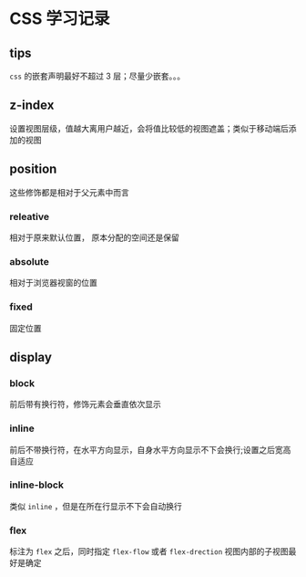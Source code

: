 # CSS 学习记录

## tips

`css` 的嵌套声明最好不超过 3 层；尽量少嵌套。。。

## z-index

设置视图层级，值越大离用户越近，会将值比较低的视图遮盖；类似于移动端后添加的视图

## position

这些修饰都是相对于父元素中而言

### releative

相对于原来默认位置， 原本分配的空间还是保留

### absolute

相对于浏览器视窗的位置

### fixed

固定位置

## display

### block

前后带有换行符，修饰元素会垂直依次显示

### inline

前后不带换行符，在水平方向显示，自身水平方向显示不下会换行;设置之后宽高自适应

### inline-block

类似 `inline` ，但是在所在行显示不下会自动换行

### flex

标注为 `flex` 之后，同时指定 `flex-flow` 或者 `flex-drection`  视图内部的子视图最好是确定